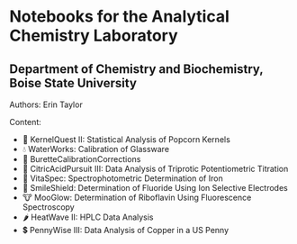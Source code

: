# Notebooks for the Analytical Chemistry Laboratory
## Department of Chemistry and Biochemistry, Boise State University
Authors: Erin Taylor

Content:
* 🍿 KernelQuest II: Statistical Analysis of Popcorn Kernels
* 💧 WaterWorks: Calibration of Glassware
* 🧪 BuretteCalibrationCorrections
* 🍋 CitricAcidPursuit III: Data Analysis of Triprotic Potentiometric Titration
* 💊 VitaSpec: Spectrophotometric Determination of Iron
* 🦷 SmileShield: Determination of Fluoride Using Ion Selective Electrodes
* 🐮 MooGlow: Determination of Riboflavin Using Fluorescence Spectroscopy
* 🌶️ HeatWave II: HPLC Data Analysis
* 💲 PennyWise III: Data Analysis of Copper in a US Penny
